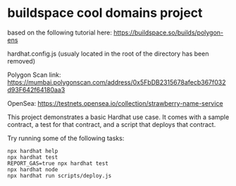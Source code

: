 # buildspace cool domains project

based on the following tutorial here: https://buildspace.so/builds/polygon-ens

hardhat.config.js (usualy located in the root of the directory has been removed)

Polygon Scan link: https://mumbai.polygonscan.com/address/0x5FbDB2315678afecb367f032d93F642f64180aa3

OpenSea: https://testnets.opensea.io/collection/strawberry-name-service

This project demonstrates a basic Hardhat use case. It comes with a sample contract, a test for that contract, and a script that deploys that contract.

Try running some of the following tasks:

```shell
npx hardhat help
npx hardhat test
REPORT_GAS=true npx hardhat test
npx hardhat node
npx hardhat run scripts/deploy.js
```
